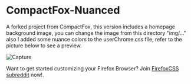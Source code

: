 # CompactFox-Nuanced
A forked project from CompactFox, this version includes a homepage background image, you can change the image from this directory "img/..."
also I added some nuance colors to the userChrome.css file, refer to the picture below to see a preview.

![Capture](https://user-images.githubusercontent.com/82994425/174456352-070b93a0-221f-49cc-8604-35a5247b5e9a.PNG)


Want to get started customizing your Firefox Browser? Join [FirefoxCSS subreddit](https://www.reddit.com/r/FirefoxCSS/wiki/index/tutorials) now!.
